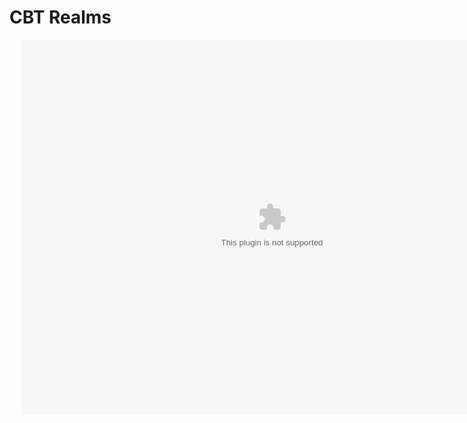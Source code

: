 <html>
  <head>
    <meta name="viewport" content="width=device-width, initial-scale=1">
    <link rel="stylesheet" type="text/css" href="index.css">
    <link rel="icon" type="image/png" href="necromancer.png">
    <title>CBT Realms</title>
    <h1>CBT Realms</h1>
      <div class='ripple-background'>
      <div class='circle xxlarge shade1'></div>
      <div class='circle xlarge shade2'></div>
      <div class='circle large shade3'></div>
      <div class='circle mediun shade4'></div>
      <div class='circle small shade5'></div>
    </div>
  </head>
  <body>
    <center>
    <object>
      <div style="position:relative;">
      <div style="position:absolute; top:0px; left:20px; z-index:1; padding:0px;">
      <embed src="https://cbtrealms.github.io/CBTRealms.swf" 
             width="800" 
             height="600" 
             pluginspace="http://www.macromedia.com/go/getflashplayer"
             >
      </div>
      </div>
      </center>
      </body>
</html>
